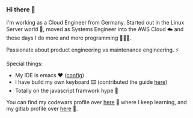### Hi there 👋

I'm working as a Cloud Engineer from Germany. Started out in the Linux Server world 💾, moved as Systems Engineer into the AWS Cloud ☁️ and these days I do more and more programming 👨🏻‍💻.

Passionate about product engineering vs maintenance engineering. ⚡️

Special things:
- My IDE is emacs ❤️ ([config](https://github.com/flyck/.emacs.d))
- I have build my own keyboard ⌨️ (contributed the guide [here](https://github.com/adereth/dactyl-keyboard/tree/master/guide))
- Totally on the javascript framwork hype 🚀

You can find my codewars profile over [here](https://www.codewars.com/users/flyck) 🤺 where I keep learning, and my gitlab profile over [here](https://gitlab.com/flyck) 🦊.
